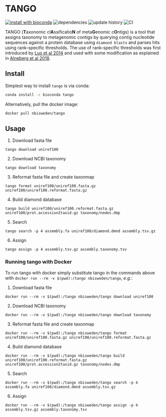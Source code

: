 # TANGO
[![install with bioconda](https://img.shields.io/badge/install%20with-bioconda-brightgreen.svg?style=flat-square)](http://bioconda.github.io/recipes/tango/README.html) ![dependencies](https://img.shields.io/conda/pn/bioconda/tango.svg) ![update history](https://img.shields.io/github/last-commit/johnne/tango/master.svg) ![CI](https://github.com/NBISweden/tango/workflows/CI/badge.svg?branch=master)

TANGO (**T**axonomic cl**A**ssificatio**N** of meta**G**enomic c**O**ntigs)
is a tool that assigns taxonomy to metagenomic contigs by querying contig
nucleotide sequences against a protein database using `diamond blastx`
and parses hits using rank-specific thresholds. The use of rank-specific
 thresholds was first introduced by [Luo et al 2014](https://academic.oup.com/nar/article/42/8/e73/1076763)
 and used with some modification as explained in [Alneberg et al 2018](https://www.nature.com/articles/sdata2018146).

## Install
Simplest way to install `tango` is via conda:
```bash
conda install -c bioconda tango
```

Alternatively, pull the docker image:
```bash
docker pull nbisweden/tango
```

## Usage

1. Download fasta file
```
tango download uniref100
```

2. Download NCBI taxonomy
```
tango download taxonomy
```

3. Reformat fasta file and create taxonmap
```
tango format uniref100/uniref100.fasta.gz uniref100/uniref100.reformat.fasta.gz
```

4. Build diamond database
```
tango build uniref100/uniref100.reformat.fasta.gz uniref100/prot.accession2taxid.gz taxonomy/nodes.dmp
```

5. Search
```
tango search -p 4 assembly.fa uniref100/diamond.dmnd assembly.tsv.gz
```

6. Assign
```
tango assign -p 4 assembly.tsv.gz assembly.taxonomy.tsv
```

### Running tango with Docker

To run tango with docker simply substitute tango in the commands above with
`docker run --rm -v $(pwd):/tango nbisweden/tango`, _e.g._:

1. Download fasta file 
```
docker run --rm -v $(pwd):/tango nbisweden/tango download uniref100
```

2. Download NCBI taxonomy
```
docker run --rm -v $(pwd):/tango nbisweden/tango download taxonomy
```

3. Reformat fasta file and create taxonmap
```
docker run --rm -v $(pwd):/tango nbisweden/tango format uniref100/uniref100.fasta.gz uniref100/uniref100.reformat.fasta.gz
```

4. Build diamond database
```
docker run --rm -v $(pwd):/tango nbisweden/tango build uniref100/uniref100.reformat.fasta.gz uniref100/prot.accession2taxid.gz taxonomy/nodes.dmp
```

5. Search
```
docker run --rm -v $(pwd):/tango nbisweden/tango search -p 4 assembly.fa uniref100/diamond.dmnd assembly.tsv.gz
```

6. Assign
```
docker run --rm -v $(pwd):/tango nbisweden/tango assign -p 4 assembly.tsv.gz assembly.taxonomy.tsv
```
